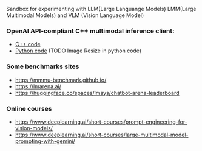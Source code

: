 Sandbox for experimenting with LLM(Large Languange Models) LMM(Large Multimodal Models) and VLM (Vision Language Model)

### OpenAI API-compliant C++ multimodal inference client:
* [C++ code](OpenAI-completion-client/cpp/Readme.md)
* [Python code](OpenAI-completion-client/python/Readme.md) (TODO Image Resize in python code)

### Some benchmarks sites
* https://mmmu-benchmark.github.io/
* https://lmarena.ai/
* https://huggingface.co/spaces/lmsys/chatbot-arena-leaderboard

### Online courses
* https://www.deeplearning.ai/short-courses/prompt-engineering-for-vision-models/
* https://www.deeplearning.ai/short-courses/large-multimodal-model-prompting-with-gemini/


